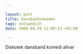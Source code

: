 ```yaml
--- 

layout: post
title: Dansbandsdoeden 
tags: notswedish
date: 2008-04-29 11:09:13 +02:00 

---
```


Diskotek dansband komedi allvar 